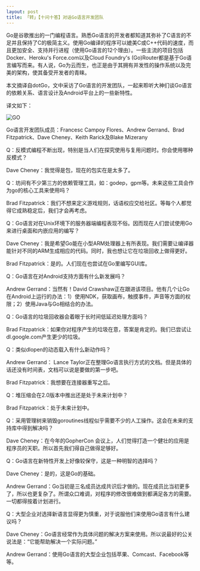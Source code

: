 ```yaml
---
layout: post
title: 「转」【十问十答】对话Go语言开发团队
---
```


Go是谷歌推出的一门编程语言。熟悉Go语言的开发者都知道其弥补了C语言的不足并且保持了C的极简主义。使用Go编译的程序可以媲美C或C++代码的速度，而且更加安全、支持并行进程（使用Go语言的12个理由）。一些主流的项目包括Docker、Heroku's Force.com以及Cloud Foundry's (Go)Router都是基于Go语言编写而来。有人说，Go为云而生，也正是由于其拥有并发性的操作系统以及完美的架构，使其备受开发者的青睐。 

本文摘译自dotGo，文中采访了Go语言的开发团队，一起来聆听大神们谈Go语言的依赖关系、语言设计及Android平台上的一些新特性。 


<!--more-->

译文如下： 

![GO](http://dl2.iteye.com/upload/attachment/0102/2321/b0345ab4-83a1-3f38-b899-51294adb84c5.jpg)
 

Go语言开发团队成员：Francesc Campoy Flores、Andrew Gerrand、Brad Fitzpatrick、Dave Cheney、Keith Rarick及Blake Mizerany

Q：反模式编程不断出现，特别是当人们在探究使用与复用问题时。你会使用哪种反模式？ 

Dave Cheney：我觉得是包，现在的包实在是太多了。 

Q：坊间有不少第三方的依赖管理工具，如：godep，gpm等。未来这些工具会作为go的核心工具来使用吗？ 

Brad Fitzpatrick：我们不想来定义游戏规则，话语权应交给社区。等每个人都觉得它成熟稳定后，我们才会再考虑。 

Q：Go语言对在Unix环境下的服务器端编程表现不俗。因而现在人们尝试使用Go来进行桌面和内嵌应用的编写？ 

Dave Cheney：我是希望Go能在小型ARM处理器上有所表现。我们需要让编译器能针对不同的ARM生成相应的代码。同时，我也想让它在垃圾回收上做得更好。 

Brad Fitzpatrick：是的。人们现在也尝试在Go里编写GUI库。 

Q：Go语言在对Android支持方面有什么新发展吗？ 

Andrew Gerrand：当然有！David Crawshaw正在跟进该项目。他有几个让Go在Android上运行的办法：1）使用NDK，获取画布，触摸事件，声音等方面的权限；2）使用Java与Go相结合的办法。 

Q：Go语言的垃圾回收器会着眼于长时间低延迟处理方面吗？ 

Brad Fitzpatrick：如果你对程序产生的垃圾在意，答案是肯定的。我们已尝试让dl.google.com产生更少的垃圾。 

Q：类似dlopen的动态载入有什么新动作吗？ 

Andrew Gerrand： Lance Taylor正在整理Go语言执行方式的文档。但是具体的话还没有时间表，文档可以说是要做的第一步吧。 

Brad Fitzpatrick：我想要在连接器重写之后。 

Q：堆压缩会在2.0版本中推出还是处于未来计划中？ 

Brad Fitzpatrick：处于未来计划中。 

Q：采用管理树来销毁goroutines线程似乎需要不少的人工操作。这会在未来的支持库中得到解决吗？ 

Dave Cheney：在今年的GopherCon 会议上，人们觉得打造一个健壮的应用是程序员的天职。所以首先我们得自己做得足够好。 

Q：Go语言在新特性开发上好像较保守，这是一种明智的选择吗？ 

Dave Cheney：是的，这是Go的基础。 

Andrew Gerrand：Go当初是三名成员达成共识后才做的。现在成员比当初更多了，所以也更复杂了。所谓众口难调，对程序的修改很难做到都满足各方的需要。一切都得按着计划进行。 

Q：大型企业对选择新语言显得更为慎重，对于说服他们来使用Go语言有什么建议吗？ 

Dave Cheney：Go语言经常作为具体问题的解决方案来使用。所以说最好的公关说法是：“它能帮助解决一个实际问题。” 

Andrew Gerrand：使用Go语言的大型企业包括苹果、Comcast、Facebook等等。